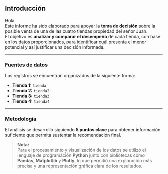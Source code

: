 ##  Introducción  

Hola.  
Este informe ha sido elaborado para apoyar la **toma de decisión** sobre la posible venta de una de las cuatro tiendas propiedad del señor Juan.  
El objetivo es **analizar y comparar el desempeño** de cada tienda, con base en los datos proporcionados, para identificar cuál presenta el menor potencial y así justificar una decisión informada.  

---

### Fuentes de datos  
Los registros se encuentran organizados de la siguiente forma:  
- **Tienda 1:** `tienda`  
- **Tienda 2:** `tienda2`  
- **Tienda 3:** `tienda3`  
- **Tienda 4:** `tienda4`  

---

###  Metodología  
El análisis se desarrolló siguiendo **5 puntos clave** para obtener información suficiente que permita sustentar la recomendación final.  

> **Nota:**  
> Para el procesamiento y visualización de los datos se utilizó el lenguaje de programación **Python** junto con bibliotecas como **Pandas**, **Matplotlib** y **Plotly**, lo que permitió una exploración más precisa y una representación gráfica clara de los resultados.  
